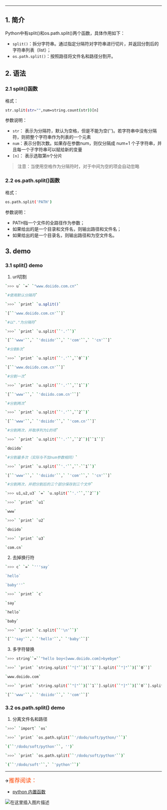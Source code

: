 

---
## 1. 简介

Python中有split()和os.path.split()两个函数，具体作用如下：  
- `split()`：拆分字符串。通过指定分隔符对字符串进行切片，并返回分割后的字符串列表（list）；
- `os.path.split()`：按照路径将文件名和路径分割开。

## 2. 语法

### 2.1 split()函数

格式：
```bash
str.split(str="",num=string.count(str))[n]
```

参数说明：  
- `str`：   表示为分隔符，默认为空格，但是不能为空('')。若字符串中没有分隔符，则把整个字符串作为列表的一个元素  
- `num`：表示分割次数。如果存在参数num，则仅分隔成 num+1 个子字符串，并且每一个子字符串可以赋给新的变量  
- `[n]`：   表示选取第n个分片

> 注意：当使用空格作为分隔符时，对于中间为空的项会自动忽略

### 2.2 os.path.split()函数  

格式：
```bash
os.path.split('PATH')
```


参数说明：

*  PATH指一个文件的全路径作为参数；
*  如果给出的是一个目录和文件名，则输出路径和文件名；
*  如果给出的是一个目录名，则输出路径和为空文件名。

## 3. demo

### 3.1 split() demo
1. url切割

```bash
`>>> u` `=` `"www.doiido.com.cn"`

`#使用默认分隔符`

`>>>` `print` `u.split()`

`[``'www.doiido.com.cn'``]`

`#以"."为分隔符`

`>>>` `print` `u.split(``'.'``)`

`[``'www'``,` `'doiido'``,` `'com'``,` `'cn'``]`

`#分割0次`

`>>>` `print` `u.split(``'.'``,``0``)`

`[``'www.doiido.com.cn'``]`

`#分割一次`

`>>>` `print` `u.split(``'.'``,``1``)`

`[``'www'``,` `'doiido.com.cn'``]`

`#分割两次`

`>>>` `print` `u.split(``'.'``,``2``)`

`[``'www'``,` `'doiido'``,` `'com.cn'``]`

`#分割两次，并取序列为1的项`

`>>>` `print` `u.split(``'.'``,``2``)[``1``]`

`doiido`

`#分割最多次（实际与不加num参数相同）`

`>>>` `print` `u.split(``'.'``,``-``1``)`

`[``'www'``,` `'doiido'``,` `'com'``,` `'cn'``]`

`#分割两次，并把分割后的三个部分保存到三个文件`

`>>> u1,u2,u3` `=` `u.split(``'.'``,``2``)`

`>>>` `print` `u1`

`www`

`>>>` `print` `u2`

`doiido`

`>>>` `print` `u3`

`com.cn`
```


2. 去掉换行符

```bash
`>>> c` `=` `'''say`

`hello`

`baby'''`

`>>>` `print` `c`

`say`

`hello`

`baby`

`>>>` `print` `c.split(``'\n'``)`

`[``'say'``,` `'hello'``,` `'baby'``]`
```

3. 多字符替换
```bash
`>>> string``=``"hello boy<[www.doiido.com]>byebye"`

`>>>` `print` `string.split(``"["``)[``1``].split(``"]"``)[``0``]`

`www.doiido.com`

`>>>` `print` `string.split(``"["``)[``1``].split(``"]"``)[``0``].split(``"."``)`

`[``'www'``,` `'doiido'``,` `'com'``]`
```

### 3.2 os.path.split() demo
1. 分离文件名和路径
```bash
`>>>` `import` `os`

`>>>` `print` `os.path.split(``'/dodo/soft/python/'``)`

`(``'/dodo/soft/python'``, '')`

`>>>` `print` `os.path.split(``'/dodo/soft/python'``)`

`(``'/dodo/soft'``,` `'python'``)`
```

----

✈<font color=	#FF4500 size=4 style="font-family:Courier New">推荐阅读：</font>


 - [python 内置函数](https://blog.csdn.net/xixihahalelehehe/article/details/104913051)

![在这里插入图片描述](https://i-blog.csdnimg.cn/blog_migrate/852716e9e05197386f89c29ebcd8206a.gif#pic_center)

